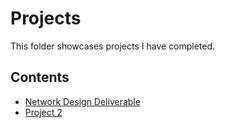 # Projects
This folder showcases projects I have completed.
## Contents
* [Network Design Deliverable](Network-Design-Deliverable)
* [Project 2](project_2)
